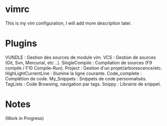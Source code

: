 vimrc
=====
This is my vim configuration, I will add more description later.

Plugins
=======
VUNDLE					: Gestion des sources de module vim.
VCS						: Gestion de sources (Git, Svn, Mercurial, etc ..).
SingleCompile			: Compilation de sources (F9 compile / F10 Compile-Run). 
Project					: Gestion d'un projet/arborescence/etc.
HighLightCurrentLine	: Illumine la ligne courante.
Code_complete			: Complétion de code.
My_Snippets				: Snippets de code personnalisés.
TagLists				: Code Browsing, navigation par tags.
Snippy					: Librairie de snippet.

Notes
=====
(Work in Progress)
